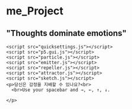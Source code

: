 # me_Project

<!DOCTYPE html>
<html>
  <head>
    <script src="https://cdnjs.cloudflare.com/ajax/libs/p5.js/1.7.0/p5.min.js"></script>
    <meta charset="utf-8" />
    <title>NOC_4_07_ParticleSystemForcesRepeller</title>
    <link rel="stylesheet" type="text/css" href="style.css" />
  </head>
  <body>
    <h2> "Thoughts dominate emotions"</h2>
    
    <script src="quicksettings.js"></script>
    <script src="p5.gui.js"></script>
    <script src="particle.js"></script>
    <script src="emitter.js"></script>
    <script src="repeller.js"></script>
    <script src="attractor.js"></script>
    <script src="sketch.js"></script>
    <p>당신은 감정을 지배할 수 있나요?<br> 
      <br>Use your spacebar and →, ←, ↑, ↓.

    </p>
    
  </body> 
  
</html>
